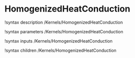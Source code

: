<!-- MOOSE Documentation Stub: Remove this when content is added. -->

# HomogenizedHeatConduction

!syntax description /Kernels/HomogenizedHeatConduction

!syntax parameters /Kernels/HomogenizedHeatConduction

!syntax inputs /Kernels/HomogenizedHeatConduction

!syntax children /Kernels/HomogenizedHeatConduction
